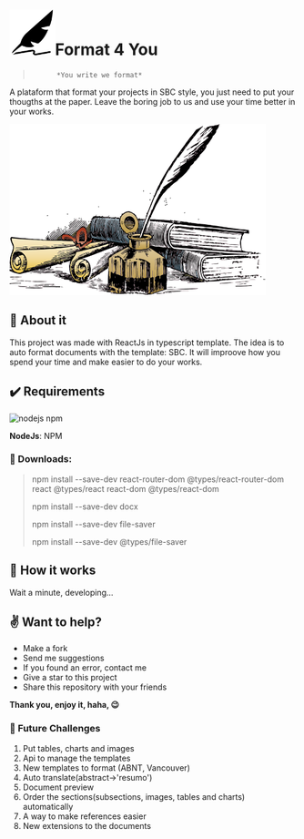 # <img src="/web/src/assets/images/icons/leaf.png" width="80" height="80">Format 4 You
>           *You write we format*

A plataform that format your projects in SBC style, you just need to put your thougths at the paper. Leave the boring job to us and use your time better in your works.

<img src="/web/src/assets/images/background.png" width="450" height="300">

## :newspaper: About it
This project was made with ReactJs in typescript template. The idea is to auto format documents with the template: SBC. It will improove how you spend your time and make easier to do your works.

## :heavy_check_mark: Requirements

![nodejs npm](https://miro.medium.com/max/2800/1*y5YLuOKO5XM7MOzve6XsDQ.png)

**NodeJs**: NPM

### :arrow_down_small: Downloads:

 > npm install --save-dev react-router-dom @types/react-router-dom react @types/react react-dom @types/react-dom
>
 > npm install --save-dev docx
>
 > npm install --save-dev file-saver
>
 > npm install --save-dev @types/file-saver

## :abcd: How it works
Wait a minute, developing...

## :v: Want to help?

- Make a fork
- Send me suggestions
- If you found an error, contact me
- Give a star to this project
- Share this repository with your friends

**Thank you, enjoy it, haha, :wink:**

### 🤔 Future Challenges

1. Put tables, charts and images
2. Api to manage the templates
3. New templates to format (ABNT, Vancouver)
4. Auto translate(abstract->'resumo')
5. Document preview
6. Order the sections(subsections, images, tables and charts) automatically
7. A way to make references easier
8. New extensions to the documents